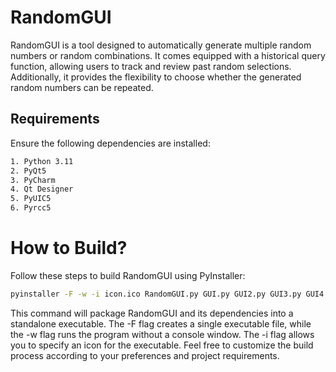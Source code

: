 # RandomGUI

RandomGUI is a tool designed to automatically generate multiple random numbers or random combinations. It comes equipped with a historical query function, allowing users to track and review past random selections. Additionally, it provides the flexibility to choose whether the generated random numbers can be repeated.

## Requirements

Ensure the following dependencies are installed:

```bash
1. Python 3.11
2. PyQt5
3. PyCharm
4. Qt Designer
5. PyUIC5
6. Pyrcc5
```

# How to Build?
Follow these steps to build RandomGUI using PyInstaller:

```bash
pyinstaller -F -w -i icon.ico RandomGUI.py GUI.py GUI2.py GUI3.py GUI4.py qtimage_rc.py
```
This command will package RandomGUI and its dependencies into a standalone executable. The -F flag creates a single executable file, while the -w flag runs the program without a console window. The -i flag allows you to specify an icon for the executable.
Feel free to customize the build process according to your preferences and project requirements.
